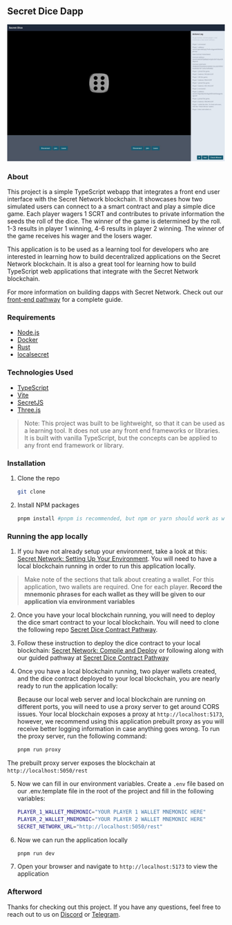 ## Secret Dice Dapp

![Secret Dice UI](/public/secret-dice.jpeg)

### About

This project is a simple TypeScript webapp that integrates a front end user interface with the Secret Network blockchain. It showcases how two simulated users can connect to a a smart contract and play a simple dice game. Each player wagers 1 SCRT and contributes to private information the seeds the roll of the dice. The winner of the game is determined by the roll. 1-3 results in player 1 winning, 4-6 results in player 2 winning. The winner of the game receives his wager and the losers wager.

This application is to be used as a learning tool for developers who are interested in learning how to build decentralized applications on the Secret Network blockchain. It is also a great tool for learning how to build TypeScript web applications that integrate with the Secret Network blockchain.

For more information on building dapps with Secret Network. Check out our [front-end pathway](https://scrt.university) for a complete guide.

### Requirements

- [Node.js](https://nodejs.org/en/)
- [Docker](https://www.docker.com/)
- [Rust](https://www.rust-lang.org/)
- [localsecret](https://docs.scrt.network/secret-network-documentation/development/tools-and-libraries/local-secret)

### Technologies Used

- [TypeScript](https://www.typescriptlang.org/)
- [Vite](https://vitejs.dev/)
- [SecretJS](https://secretjs.scrt.network/)
- [Three.js](https://threejs.org/)

> Note: This project was built to be lightweight, so that it can be used as a learning tool. It does not use any front end frameworks or libraries. It is built with vanilla TypeScript, but the concepts can be applied to any front end framework or library.

### Installation

1. Clone the repo

   ```sh
   git clone
   ```

2. Install NPM packages
   ```sh
   pnpm install #pnpm is recommended, but npm or yarn should work as well
   ```

### Running the app locally

1. If you have not already setup your environment, take a look at this: [Secret Network: Setting Up Your Environment](https://docs.scrt.network/secret-network-documentation/development/getting-started/setting-up-your-environment). You will need to have a local blockchain running in order to run this application locally.

> Make note of the sections that talk about creating a wallet. For this application, two wallets are required. One for each player. **Record the mnemonic phrases for each wallet as they will be given to our application via environment variables**

2. Once you have your local blockchain running, you will need to deploy the dice smart contract to your local blockchain. You will need to clone the following repo [Secret Dice Contract Pathway](https://github.com/secretuniversity/secret-dice-contract-pathway).

3. Follow these instruction to deploy the dice contract to your local blockchain: [Secret Network: Compile and Deploy](https://docs.scrt.network/secret-network-documentation/development/getting-started/compile-and-deploy) or following along with our guided pathway at [Secret Dice Contract Pathway](https://scrt.university)

4. Once you have a local blockchain running, two player wallets created, and the dice contract deployed to your local blockchain, you are nearly ready to run the application locally:

   Because our local web server and local blockchain are running on different ports, you will need to use a proxy server to get around CORS issues. Your local blockchain exposes a proxy at `http://localhost:5173`, however, we recommend using this application prebuilt proxy as you will receive better logging information in case anything goes wrong. To run the proxy server, run the following command:

   ```sh
   pnpm run proxy
   ```

The prebuilt proxy server exposes the blockchain at `http://localhost:5050/rest`

5. Now we can fill in our environment variables. Create a `.env` file based on our .env.template file in the root of the project and fill in the following variables:

   ```sh
   PLAYER_1_WALLET_MNEMONIC="YOUR PLAYER 1 WALLET MNEMONIC HERE"
   PLAYER_2_WALLET_MNEMONIC="YOUR PLAYER 2 WALLET MNEMONIC HERE"
   SECRET_NETWORK_URL="http://localhost:5050/rest"
   ```

6. Now we can run the application locally

   ```sh
   pnpm run dev
   ```

7. Open your browser and navigate to `http://localhost:5173` to view the application

### Afterword

Thanks for checking out this project. If you have any questions, feel free to reach out to us on [Discord](https://chat.scrt.network) or [Telegram](https://t.me/SCRTCommunity).
